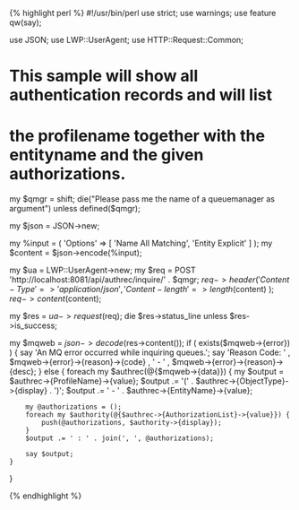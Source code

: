 {% highlight perl %}
#!/usr/bin/perl
use strict;
use warnings;
use feature qw(say);

use JSON;
use LWP::UserAgent;
use HTTP::Request::Common;

# This sample will show all authentication records and will list
# the profilename together with the entityname and the given authorizations.

my $qmgr = shift;
die("Please pass me the name of a queuemanager as argument") 
	unless defined($qmgr);

my $json = JSON->new;

my %input = ( 
	'Options' => [ 
		'Name All Matching', 
		'Entity Explicit'
	]
);
my $content = $json->encode(\%input);    

my $ua = LWP::UserAgent->new;
my $req = POST 'http://localhost:8081/api/authrec/inquire/' . $qmgr;
$req->header(
	'Content-Type' => 'application/json',
	'Content-length' => length($content)
);
$req->content($content);

my $res = $ua->request($req);
die $res->status_line unless $res->is_success;

my $mqweb = $json->decode($res->content());
if ( exists($mqweb->{error}) ) {
	say 'An MQ error occurred while inquiring queues.';
	say 'Reason Code: '
		, $mqweb->{error}->{reason}->{code}
		, ' - '
		, $mqweb->{error}->{reason}->{desc};
}
else {
	foreach my $authrec(@{$mqweb->{data}}) {
		my $output = $authrec->{ProfileName}->{value};
		$output .= '(' . $authrec->{ObjectType}->{display} . ')';
		$output .= ' - ' . $authrec->{EntityName}->{value};

		my @authorizations = ();
		foreach my $authority(@{$authrec->{AuthorizationList}->{value}}) {
			push(@authorizations, $authority->{display});
		}
		$output .= ' : ' . join(', ', @authorizations);

		say $output;
	}
}

{% endhighlight %}
